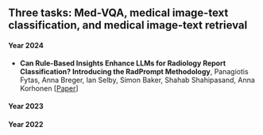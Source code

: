 ## Three tasks: Med-VQA, medical image-text classification, and medical image-text retrieval 



#### Year 2024 
* **Can Rule-Based Insights Enhance LLMs for Radiology Report Classification? Introducing the RadPrompt Methodology**,
  Panagiotis Fytas, Anna Breger, Ian Selby, Simon Baker, Shahab Shahipasand, Anna Korhonen
  [[Paper](https://arxiv.org/abs/2408.04121)] 

#### Year 2023 


#### Year 2022 


